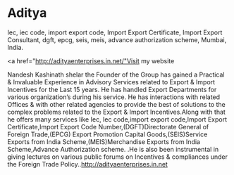 # Aditya
Iec, iec code, import export code, Import Export Certificate, Import Export Consultant, dgft, epcg, seis, meis,  advance authorization scheme, Mumbai, India.

<a href="http://adityaenterprises.in.net/"Visit my website<a/>

Nandesh Kashinath shelar the Founder of the Group has gained a Practical & Invaluable Experience in Advisory Services related to Export & Import Incentives for the Last 15 years. He has handled Export Departments for various organization’s during his service. He has interactions with related Offices & with other related agencies to provide the best of solutions to the complex problems related to the Export & Import Incentives.Along with that he offers many services like Iec, Iec code,import export code,Import Export Certificate,Import Export Code Number,(DGFT)Directorate General of Foreign Trade,(EPCG) Export Promotion Capital Goods,(SEIS)Service Exports from India Scheme,(MEIS)Merchandise Exports from India Scheme,Advance Authorization scheme. .He is also been instrumental in giving lectures on various public forums on Incentives & compliances under the Foreign Trade Policy..http://adityaenterprises.in.net

